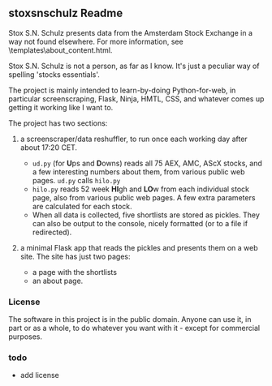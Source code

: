 ## stoxsnschulz Readme

Stox S.N. Schulz presents data from the Amsterdam Stock Exchange in a way not found elsewhere. For more information, see \templates\about_content.html. 

Stox S.N. Schulz is not a person, as far as I know. It's just a peculiar way of spelling 'stocks essentials'. 

The project is mainly intended to learn-by-doing Python-for-web, in particular screenscraping, Flask, Ninja, HMTL, CSS, and whatever comes up getting it working like I want to.  

The project has two sections: 

1. a screenscraper/data reshuffler, to run once each working day after about 17:20 CET. 

    - `ud.py` (for **U**ps and **D**owns) reads all 75 AEX, AMC, AScX stocks, and a few interesting numbers about them, from various public web pages. `ud.py` calls `hilo.py`
    - `hilo.py` reads 52 week **HI**gh and **LO**w from each individual stock page, also from various public web pages. A few extra parameters are calculated for each stock. 
    - When all data is collected, five shortlists are stored as pickles. They can also be output to the console, nicely formatted (or to a file if redirected). 
    
2. a minimal Flask app that reads the pickles and presents them on a web site. The site has just two pages: 

    - a page with the shortlists
    - an about page. 
    
### License

The software in this project is in the public domain. Anyone can use it, in part or as a whole, to do whatever you want with it - except for commercial purposes.  

### todo

- add license
